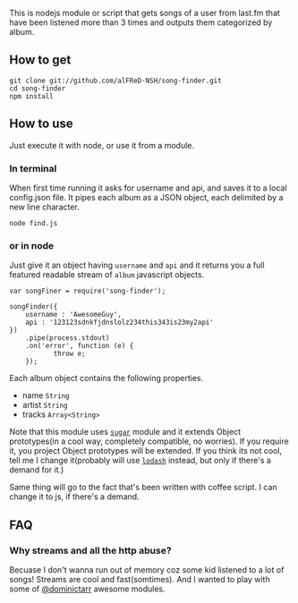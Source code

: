 This is nodejs module or script that gets songs of a user from last.fm that have been listened more than 3 times and outputs them categorized by album.

## How to get

    git clone git://github.com/alFReD-NSH/song-finder.git
    cd song-finder
    npm install

## How to use

Just execute it with node, or use it from a module.

### In terminal

When first time running it asks for username and api, and saves it to a local config.json file. It pipes each album as a JSON object, each delimited by a new line character.

    node find.js

### or in node

Just give it an object having `username` and `api` and it returns you a full featured readable stream of `album` javascript objects. 

    var songFiner = require('song-finder');

    songFinder({
        username : 'AwesomeGuy',
        api : '123123sdnkfjdnslolz234this343is23my2api'
    })
        .pipe(process.stdout)
        .on('error', function (e) {
               throw e;
        });

Each album object contains the following properties.

* name `String`
* artist `String`
* tracks `Array<String>`

Note that this module uses [`sugar`](http://sugarjs.com/) module and it extends Object prototypes(in a cool way, completely compatible, no worries). If you require it, you project Object prototypes will be extended. If you think its not cool, tell me I change it(probably will use [`lodash`](https://github.com/bestiejs/lodash/) instead, but only if there's a demand for it.)

Same thing will go to the fact that's been written with coffee script. I can change it to js, if there's a demand.

## FAQ

### Why streams and all the http abuse?

Becuase I don't wanna run out of memory coz some kid listened to a lot of songs! Streams are cool and fast(somtimes). And I wanted to play with some of [@dominictarr](https://github.com/dominictarr) awesome modules.
